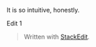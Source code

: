 It is so intuitive, honestly.

Edit 1

> Written with [StackEdit](https://stackedit.io/).
<!--stackedit_data:
eyJoaXN0b3J5IjpbLTEzOTg3NTg0ODcsMTM3MDczNzA0Niw3Mz
A5OTgxMTZdfQ==
-->
